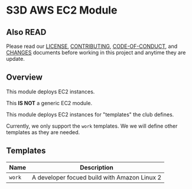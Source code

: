 # S3D AWS EC2 Module

## Also READ
Please read our [LICENSE][lice], [CONTRIBUTING][cont], [CODE-OF-CONDUCT][code],
and [CHANGES][chge] documents before working in this project and anytime they
are update.

## Overview
This module deploys EC2 instances.

This **IS NOT** a generic EC2 module.

This module deploys EC2 instances for "templates" the club defines.

Currently, we only support the `work` templates. We we will define other
templates as they are needed.

## Templates
| Name   | Description                                  |
| ------ | -------------------------------------------- |
| `work` | A developer focued build with Amazon Linux 2 |

[chge]: ./CHANGES.md
[code]: ./CODE-OF-CONDUCT.md
[cont]: ./CONTRIBUTING.md
[lice]: ./LICENSE.md

